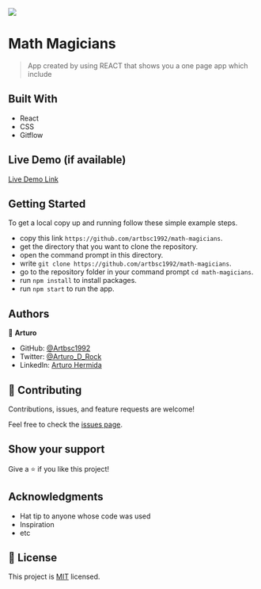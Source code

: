 ![](https://img.shields.io/badge/Microverse-blueviolet)

# Math Magicians

> App created by using REACT that shows you a one page app which include


## Built With

- React
- CSS
- Gitflow

## Live Demo (if available)

[Live Demo Link](https://livedemo.com)

## Getting Started

To get a local copy up and running follow these simple example steps.

- copy this link `https://github.com/artbsc1992/math-magicians`.
- get the directory that you want to clone the repository.
- open the command prompt in this directory.
- write `git clone https://github.com/artbsc1992/math-magicians`.
- go to the repository folder in your command prompt `cd math-magicians`.
- run `npm install` to install packages.
- run `npm start` to run the app.


## Authors

👤 **Arturo**

- GitHub: [@Artbsc1992](https://github.com/Artbsc1992)
- Twitter: [@Arturo_D_Rock](https://twitter.com/Arturo_D_Rock)
- LinkedIn: [Arturo Hermida](https://www.linkedin.com/in/arturo-hermida29/)



## 🤝 Contributing

Contributions, issues, and feature requests are welcome!

Feel free to check the [issues page](../../issues/).

## Show your support

Give a ⭐️ if you like this project!

## Acknowledgments

- Hat tip to anyone whose code was used
- Inspiration
- etc

## 📝 License

This project is [MIT](./MIT.md) licensed.
